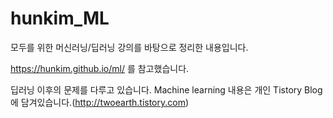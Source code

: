 # hunkim_ML

모두를 위한 머신러닝/딥러닝 강의를 바탕으로 정리한 내용입니다.

https://hunkim.github.io/ml/ 를 참고했습니다.

딥러닝 이후의 문제를 다루고 있습니다. Machine learning 내용은 개인 Tistory Blog에 담겨있습니다.(http://twoearth.tistory.com)
